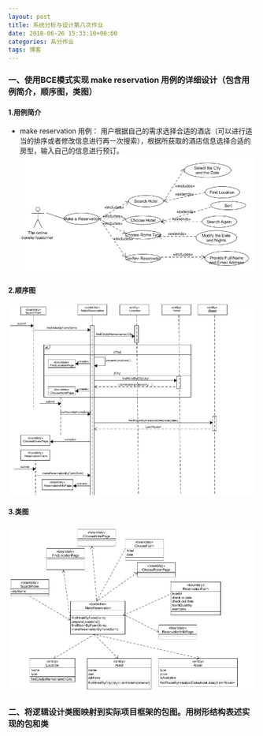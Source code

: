 ```yaml
---
layout: post
title: 系统分析与设计第八次作业
date: 2018-06-26 15:33:10+00:00
categories: 系分作业
tags: 博客
---
```


### 一、使用BCE模式实现 make reservation 用例的详细设计（包含用例简介，顺序图，类图）

#### 1.用例简介
- make reservation 用例：
用户根据自己的需求选择合适的酒店（可以进行适当的排序或者修改信息进行再一次搜索），根据所获取的酒店信息选择合适的房型，输入自己的信息进行预订。
![](https://github.com/south270/south270.github.io/blob/master/image/h8/QQ%E6%88%AA%E5%9B%BE20180626162424.png?raw=true)

#### 2.顺序图
![](https://github.com/south270/south270.github.io/blob/master/image/h8/4.png?raw=true)

#### 3.类图
![](https://github.com/south270/south270.github.io/blob/master/image/h8/2.png?raw=true)

### 二、将逻辑设计类图映射到实际项目框架的包图。用树形结构表述实现的包和类
